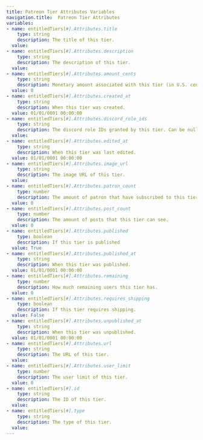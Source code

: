 ```yaml
---
title: Patreon Tier Attributes Variables
navigation.title:  Patreon Tier Attributes
variables:
- name: entitledTiers[#].Attributes.title
	type: string
	description: The title of this tier.
  value: 
- name: entitledTiers[#].Attributes.description
	type: string
	description: The description of this tier.
  value: 
- name: entitledTiers[#].Attributes.amount_cents
	type: string
	description: Monetary amount associated with this tier (in U.S. cents).
  value: 0
- name: entitledTiers[#].Attributes.created_at
	type: string
	description: When this tier was created.
  value: 01/01/0001 00:00:00
- name: entitledTiers[#].Attributes.discord_role_ids
	type: string
	description: The discord role IDs granted by this tier. Can be null.
  value: 
- name: entitledTiers[#].Attributes.edited_at
	type: string
	description: When this tier was last edited.
  value: 01/01/0001 00:00:00
- name: entitledTiers[#].Attributes.image_url
	type: string
	description: The image URL of this tier.
  value: 
- name: entitledTiers[#].Attributes.patron_count
	type: number
	description: The amount of patron that have subscribed to this tier.
  value: 0
- name: entitledTiers[#].Attributes.post_count
	type: number
	description: The amount of posts that this tier can see.
  value: 0
- name: entitledTiers[#].Attributes.published
	type: boolean
	description: If this tier is published
  value: True
- name: entitledTiers[#].Attributes.published_at
	type: string
	description: When this tier was published.
  value: 01/01/0001 00:00:00
- name: entitledTiers[#].Attributes.remaining
	type: number
	description: How much remaining users this tier has.
  value: 0
- name: entitledTiers[#].Attributes.requires_shipping
	type: boolean
	description: If this tier requires shipping.
  value: False
- name: entitledTiers[#].Attributes.unpublished_at
	type: string
	description: When this tier was unpublished.
  value: 01/01/0001 00:00:00
- name: entitledTiers[#].Attributes.url
	type: string
	description: The URL of this tier.
  value: 
- name: entitledTiers[#].Attributes.user_limit
	type: number
	description: The user limit of this tier.
  value: 0
- name: entitledTiers[#].id
	type: string
	description: The ID of this tier.
  value: 
- name: entitledTiers[#].type
	type: string
	description: The type of this tier.
  value: 
---
```

